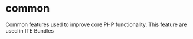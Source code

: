 # common
Common features used to improve core PHP functionality.
This feature are used in ITE Bundles

